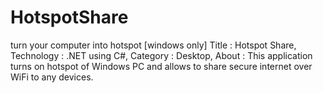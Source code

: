 # HotspotShare
turn your computer into hotspot [windows only]
Title  : Hotspot Share,
Technology : .NET using C#,
Category : Desktop,
About : This application turns on hotspot of Windows PC and allows to share secure internet over WiFi to any devices.  

